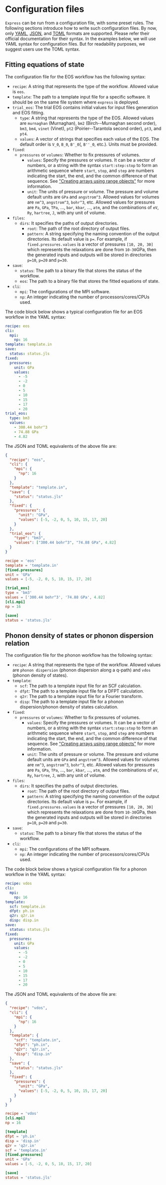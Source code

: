 # Configuration files

`Express` can be run from a configuration file, with some preset rules.
The following sections introduce how to write such configuration files.
By now, only
[YAML](https://docs.ansible.com/ansible/latest/reference_appendices/YAMLSyntax.html),
[JSON](https://restfulapi.net/json-syntax/), and
[TOML](https://toml.io/en/) formats are supported. Please refer their official
documentation for their syntax.
In the examples below, we will use YAML syntax for configuration files.
But for readability purposes, we suggest users use the TOML syntax.

## Fitting equations of state

The configuration file for the EOS workflow has the following syntax:

- `recipe`: A string that represents the type of the workflow. Allowed value is `eos`.
- `template`: The path to a template input file for a specific software. It should be on the
  same file system where `express` is deployed.
- `trial_eos`: The trial EOS contains initial values for input files generation and EOS fitting.
  - `type`: A string that represents the type of the EOS. Allowed values are `murnaghan`
    (Murnaghan), `bm2` (Birch--Murnaghan second order), `bm3`, `bm4`, `vinet` (Vinet), `pt2`
    (Poirier--Tarantola second order), `pt3`, and `pt4`.
  - `values`: A vector of strings that specifies each value of the EOS.
    The default order is `V_0`, `B_0`, `B'_0`(, `B''_0`, etc.). Units must be provided.
- `fixed`:
  - `pressures` or `volumes`: Whether to fix pressures of volumes.
    - `values`: Specify the pressures or volumes. It can be a vector of numbers, or a string
      with the syntax `start:step:stop` to form an arithmetic sequence where `start`,
      `stop`, and `step` are numbers indicating the start, the end, and the common
      difference of that sequence. See
      ["Creating arrays using range objects"](https://en.wikibooks.org/wiki/Introducing_Julia/Arrays_and_tuples#Creating_arrays_using_range_objects)
      for more information.
    - `unit`: The units of pressure or volume. The pressure and volume default units are
      `GPa` and `angstrom^3`. Allowed values for volumes are `nm^3`, `angstrom^3`, `bohr^3`,
      etc. Allowed values for pressures are `Pa`, `GPa`, `TPa`, ..., `bar`, `kbar`, ...,
      `atm`, and the combinations of `eV`, `Ry`, `hartree`, `J`, with any unit of volume.
- `files`:
  - `dirs`: It specifies the paths of output directories.
    - `root`: The path of the root directory of output files.
    - `pattern`: A string specifying the naming convention of the output directories. Its
      default value is `p=`. For example, if `fixed.pressures.values` is a vector of
      pressures `[10, 20, 30]` which represents the relaxations are done from `10-30`GPa,
      then the generated inputs and outputs will be stored in directories `p=10`, `p=20` and
      `p=30`.
- `save`:
  - `status`: The path to a binary file that stores the status of the workflow.
  - `eos`: The path to a binary file that stores the fitted equations of state.
- `cli`:
  - `mpi`: The configurations of the MPI software.
  - `np`: An integer indicating the number of processors/cores/CPUs used.

The code block below shows a typical configuration file for an EOS workflow in the YAML syntax:

```yaml
recipe: eos
cli:
  mpi:
    np: 16
template: template.in
save:
  status: status.jls
fixed:
  pressures:
    unit: GPa
    values:
      - -5
      - -2
      - 0
      - 5
      - 10
      - 15
      - 17
      - 20
trial_eos:
  type: bm3
  values:
    - 300.44 bohr^3
    - 74.88 GPa
    - 4.82
```

The JSON and TOML equivalents of the above file are:

```json
{
  "recipe": "eos",
  "cli": {
    "mpi": {
      "np": 16
    }
  },
  "template": "template.in",
  "save": {
    "status": "status.jls"
  },
  "fixed": {
    "pressures": {
      "unit": "GPa",
      "values": [-5, -2, 0, 5, 10, 15, 17, 20]
    }
  },
  "trial_eos": {
    "type": "bm3",
    "values": ["300.44 bohr^3", "74.88 GPa", 4.82]
  }
}
```

```toml
recipe = 'eos'
template = 'template.in'
[fixed.pressures]
unit = 'GPa'
values = [-5, -2, 0, 5, 10, 15, 17, 20]

[trial_eos]
type = 'bm3'
values = ['300.44 bohr^3', '74.88 GPa', 4.82]
[cli.mpi]
np = 16

[save]
status = 'status.jls'
```

## Phonon density of states or phonon dispersion relation

The configuration file for the phonon workflow has the following syntax:

- `recipe`: A string that represents the type of the workflow. Allowed values are
  `phonon dispersion` (phonon dispersion along a q-path) and `vdos` (phonon density of states).
- `template`:
  - `scf`: The path to a template input file for an SCF calculation.
  - `dfpt`: The path to a template input file for a DFPT calculation.
  - `q2r`: The path to a template input file for a Fourier transform.
  - `disp`: The path to a template input file for a phonon dispersion/phonon density of states calculation.
- `fixed`:
  - `pressures` or `volumes`: Whether to fix pressures of volumes.
    - `values`: Specify the pressures or volumes. It can be a vector of numbers, or a string
      with the syntax `start:step:stop` to form an arithmetic sequence where `start`,
      `stop`, and `step` are numbers indicating the start, the end, and the common
      difference of that sequence. See
      ["Creating arrays using range objects"](https://en.wikibooks.org/wiki/Introducing_Julia/Arrays_and_tuples#Creating_arrays_using_range_objects)
      for more information.
    - `unit`: The units of pressure or volume. The pressure and volume default units are
      `GPa` and `angstrom^3`. Allowed values for volumes are `nm^3`, `angstrom^3`, `bohr^3`,
      etc. Allowed values for pressures are `Pa`, `GPa`, `TPa`, ..., `bar`, `kbar`, ...,
      `atm`, and the combinations of `eV`, `Ry`, `hartree`, `J`, with any unit of volume.
- `files`:
  - `dirs`: It specifies the paths of output directories.
    - `root`: The path of the root directory of output files.
    - `pattern`: A string specifying the naming convention of the output directories. Its
      default value is `p=`. For example, if `fixed.pressures.values` is a vector of
      pressures `[10, 20, 30]` which represents the relaxations are done from `10-30`GPa,
      then the generated inputs and outputs will be stored in directories `p=10`, `p=20` and
      `p=30`.
- `save`:
  - `status`: The path to a binary file that stores the status of the workflow.
- `cli`:
  - `mpi`: The configurations of the MPI software.
  - `np`: An integer indicating the number of processors/cores/CPUs used.

The code block below shows a typical configuration file for a phonon workflow in the YAML syntax:

```yaml
recipe: vdos
cli:
  mpi:
    np: 16
template:
  scf: template.in
  dfpt: ph.in
  q2r: q2r.in
  disp: disp.in
save:
  status: status.jls
fixed:
  pressures:
    unit: GPa
    values:
      - -5
      - -2
      - 0
      - 5
      - 10
      - 15
      - 17
      - 20
```

The JSON and TOML equivalents of the above file are:

```json
{
  "recipe": "vdos",
  "cli": {
    "mpi": {
      "np": 16
    }
  },
  "template": {
    "scf": "template.in",
    "dfpt": "ph.in",
    "q2r": "q2r.in",
    "disp": "disp.in"
  },
  "save": {
    "status": "status.jls"
  },
  "fixed": {
    "pressures": {
      "unit": "GPa",
      "values": [-5, -2, 0, 5, 10, 15, 17, 20]
    }
  }
}
```

```toml
recipe = 'vdos'
[cli.mpi]
np = 16

[template]
dfpt = 'ph.in'
disp = 'disp.in'
q2r = 'q2r.in'
scf = 'template.in'
[fixed.pressures]
unit = 'GPa'
values = [-5, -2, 0, 5, 10, 15, 17, 20]

[save]
status = 'status.jls'
```
